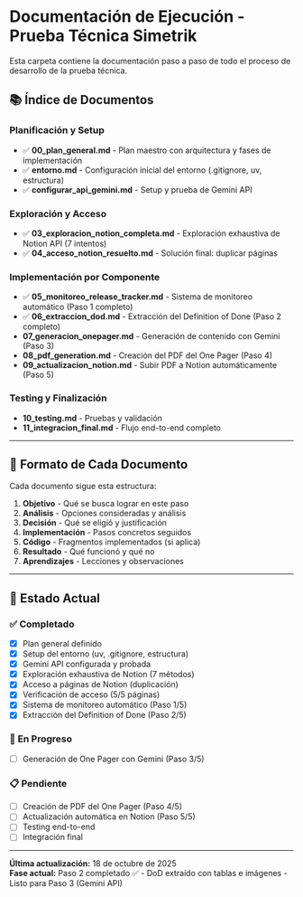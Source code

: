 # Documentación de Ejecución - Prueba Técnica Simetrik

Esta carpeta contiene la documentación paso a paso de todo el proceso de desarrollo de la prueba técnica.

## 📚 Índice de Documentos

### Planificación y Setup
- ✅ **00_plan_general.md** - Plan maestro con arquitectura y fases de implementación
- ✅ **entorno.md** - Configuración inicial del entorno (.gitignore, uv, estructura)
- ✅ **configurar_api_gemini.md** - Setup y prueba de Gemini API

### Exploración y Acceso
- ✅ **03_exploracion_notion_completa.md** - Exploración exhaustiva de Notion API (7 intentos)
- ✅ **04_acceso_notion_resuelto.md** - Solución final: duplicar páginas

### Implementación por Componente
- ✅ **05_monitoreo_release_tracker.md** - Sistema de monitoreo automático (Paso 1 completo)
- ✅ **06_extraccion_dod.md** - Extracción del Definition of Done (Paso 2 completo)
- **07_generacion_onepager.md** - Generación de contenido con Gemini (Paso 3)
- **08_pdf_generation.md** - Creación del PDF del One Pager (Paso 4)
- **09_actualizacion_notion.md** - Subir PDF a Notion automáticamente (Paso 5)

### Testing y Finalización
- **10_testing.md** - Pruebas y validación
- **11_integracion_final.md** - Flujo end-to-end completo

---

## 📝 Formato de Cada Documento

Cada documento sigue esta estructura:

1. **Objetivo** - Qué se busca lograr en este paso
2. **Análisis** - Opciones consideradas y análisis
3. **Decisión** - Qué se eligió y justificación
4. **Implementación** - Pasos concretos seguidos
5. **Código** - Fragmentos implementados (si aplica)
6. **Resultado** - Qué funcionó y qué no
7. **Aprendizajes** - Lecciones y observaciones

---

## 🎯 Estado Actual

### ✅ Completado
- [x] Plan general definido
- [x] Setup del entorno (uv, .gitignore, estructura)
- [x] Gemini API configurada y probada
- [x] Exploración exhaustiva de Notion (7 métodos)
- [x] Acceso a páginas de Notion (duplicación)
- [x] Verificación de acceso (5/5 páginas)
- [x] Sistema de monitoreo automático (Paso 1/5)
- [x] Extracción del Definition of Done (Paso 2/5)

### 🚧 En Progreso
- [ ] Generación de One Pager con Gemini (Paso 3/5)

### 📋 Pendiente
- [ ] Creación de PDF del One Pager (Paso 4/5)
- [ ] Actualización automática en Notion (Paso 5/5)
- [ ] Testing end-to-end
- [ ] Integración final

---

**Última actualización:** 18 de octubre de 2025  
**Fase actual:** Paso 2 completado ✅ - DoD extraído con tablas e imágenes - Listo para Paso 3 (Gemini API)

